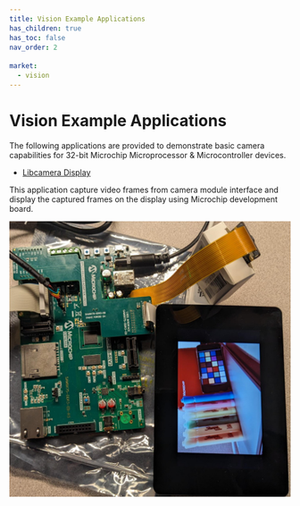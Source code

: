 ```yaml
---
title: Vision Example Applications
has_children: true
has_toc: false
nav_order: 2

market:
  - vision
---
```


# Vision Example Applications

The following applications are provided to demonstrate basic camera capabilities for 32-bit Microchip Microprocessor  & Microcontroller devices.


* [Libcamera Display](./libcamera_display/readme.md)

This application capture video frames from camera module interface and display the captured frames on the display using Microchip development board.

![](./../images/sam9x75-ddr3-eb_imx219_lvds.jpg)




